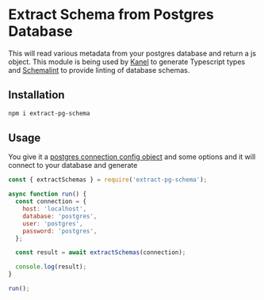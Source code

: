 # Extract Schema from Postgres Database

This will read various metadata from your postgres database and return a js object.
This module is being used by [Kanel](https://github.com/kristiandupont/kanel) to generate Typescript types and [Schemalint](https://github.com/kristiandupont/schemalint) to provide linting of database schemas.

## Installation

```bash
npm i extract-pg-schema
```

## Usage

You give it a [postgres connection config object](https://node-postgres.com/api/client) and some options and it will connect to your database and generate

```javascript
const { extractSchemas } = require('extract-pg-schema');

async function run() {
  const connection = {
    host: 'localhost',
    database: 'postgres',
    user: 'postgres',
    password: 'postgres',
  };

  const result = await extractSchemas(connection);

  console.log(result);
}

run();
```
